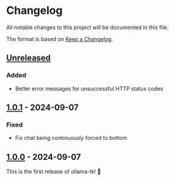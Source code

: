 # Changelog

All notable changes to this project will be documented in this file.

The format is based on [Keep a Changelog](https://keepachangelog.com/en/1.1.0/).

## [Unreleased]

### Added

- Better error messages for unsuccessful HTTP status codes

## [1.0.1] - 2024-09-07

### Fixed

- Fix chat being continuously forced to bottom

## [1.0.0] - 2024-09-07

This is the first release of ollama-tk! 🎉

[Unreleased]: https://github.com/thegamecracks/ollama-tk/compare/v1.0.1...main
[1.0.1]: https://github.com/thegamecracks/ollama-tk/compare/v1.0.0...v1.0.1
[1.0.0]: https://github.com/thegamecracks/ollama-tk/releases/tag/v1.0.0
